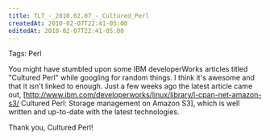 ```yaml
---
title: TLT_-_2010.02.07_-_Cultured_Perl
createdAt: 2010-02-07T22:41-05:00
editedAt: 2010-02-07T22:41-05:00
---
```


Tags: Perl

You might have stumbled upon some IBM developerWorks articles titled "Cultured Perl" while googling for random things. I think it's awesome and that it isn't linked to enough. Just a few weeks ago the latest article came out, [http://www.ibm.com/developerworks/linux/library/l-cpan-net-amazon-s3/ Cultured Perl: Storage management on Amazon S3], which is well written and up-to-date with the latest technologies.

Thank you, Cultured Perl!

